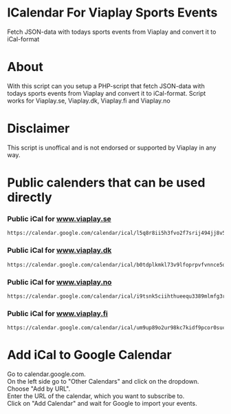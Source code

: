 # ICalendar For Viaplay Sports Events
Fetch JSON-data with todays sports events from Viaplay and convert it to iCal-format

# About

With this script can you setup a PHP-script that fetch JSON-data with todays sports events from Viaplay and convert it to iCal-format.
Script works for Viaplay.se, Viaplay.dk, Viaplay.fi and Viaplay.no


# Disclaimer
This script is unoffical and is not endorsed or supported by Viaplay in any way.

# Public calenders that can be used directly

### Public iCal for www.viaplay.se
```
https://calendar.google.com/calendar/ical/l5q8r8ii5h3fvo2f7srij494jj8v5mht%40import.calendar.google.com/public/basic.ics
```

### Public iCal for www.viaplay.dk
```
https://calendar.google.com/calendar/ical/b0tdplkmkl73v9lfoprpvfvnnce5q1tk%40import.calendar.google.com/public/basic.ics
```
### Public iCal for www.viaplay.no
```
https://calendar.google.com/calendar/ical/i9tsnk5ciihthueequ3389mlmfg3r3up%40import.calendar.google.com/public/basic.ics
```

### Public iCal for www.viaplay.fi
```
https://calendar.google.com/calendar/ical/um9up89o2ur98kc7kidf9pcor0suce8f%40import.calendar.google.com/public/basic.ics
```

# Add iCal to Google Calendar

Go to calendar.google.com.<br>
On the left side go to "Other Calendars" and click on the dropdown.<br>
Choose "Add by URL".<br>
Enter the URL of the calendar, which you want to subscribe to.<br>
Click on "Add Calendar" and wait for Google to import your events.<br>
